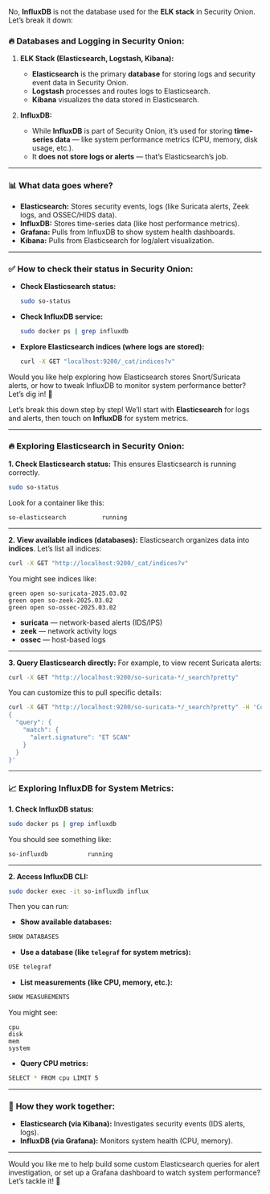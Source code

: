 No, **InfluxDB** is not the database used for the **ELK stack** in Security Onion. Let’s break it down:  

### 🔥 **Databases and Logging in Security Onion:**

1. **ELK Stack (Elasticsearch, Logstash, Kibana):**  
   - **Elasticsearch** is the primary **database** for storing logs and security event data in Security Onion.
   - **Logstash** processes and routes logs to Elasticsearch.
   - **Kibana** visualizes the data stored in Elasticsearch.

2. **InfluxDB:**
   - While **InfluxDB** is part of Security Onion, it’s used for storing **time-series data** — like system performance metrics (CPU, memory, disk usage, etc.).
   - It **does not store logs or alerts** — that’s Elasticsearch’s job.

---

### 📊 **What data goes where?**
- **Elasticsearch:** Stores security events, logs (like Suricata alerts, Zeek logs, and OSSEC/HIDS data).
- **InfluxDB:** Stores time-series data (like host performance metrics).
- **Grafana:** Pulls from InfluxDB to show system health dashboards.
- **Kibana:** Pulls from Elasticsearch for log/alert visualization.

---

### ✅ **How to check their status in Security Onion:**

- **Check Elasticsearch status:**
  ```bash
  sudo so-status
  ```
- **Check InfluxDB service:**
  ```bash
  sudo docker ps | grep influxdb
  ```
- **Explore Elasticsearch indices (where logs are stored):**
  ```bash
  curl -X GET "localhost:9200/_cat/indices?v"
  ```

Would you like help exploring how Elasticsearch stores Snort/Suricata alerts, or how to tweak InfluxDB to monitor system performance better? Let’s dig in! 🚀


Let’s break this down step by step! We’ll start with **Elasticsearch** for logs and alerts, then touch on **InfluxDB** for system metrics.  

---

### 🔥 **Exploring Elasticsearch in Security Onion:**

**1. Check Elasticsearch status:**
This ensures Elasticsearch is running correctly.

```bash
sudo so-status
```

Look for a container like this:

```
so-elasticsearch          running
```

---

**2. View available indices (databases):**
Elasticsearch organizes data into **indices**. Let’s list all indices:

```bash
curl -X GET "http://localhost:9200/_cat/indices?v"
```

You might see indices like:

```
green open so-suricata-2025.03.02
green open so-zeek-2025.03.02
green open so-ossec-2025.03.02
```

- **suricata** — network-based alerts (IDS/IPS)
- **zeek** — network activity logs
- **ossec** — host-based logs

---

**3. Query Elasticsearch directly:**
For example, to view recent Suricata alerts:

```bash
curl -X GET "http://localhost:9200/so-suricata-*/_search?pretty"
```

You can customize this to pull specific details:

```bash
curl -X GET "http://localhost:9200/so-suricata-*/_search?pretty" -H 'Content-Type: application/json' -d'
{
  "query": {
    "match": {
      "alert.signature": "ET SCAN"
    }
  }
}'
```

---

### 📈 **Exploring InfluxDB for System Metrics:**

**1. Check InfluxDB status:**

```bash
sudo docker ps | grep influxdb
```

You should see something like:

```
so-influxdb           running
```

---

**2. Access InfluxDB CLI:**

```bash
sudo docker exec -it so-influxdb influx
```

Then you can run:

- **Show available databases:**

```bash
SHOW DATABASES
```

- **Use a database (like `telegraf` for system metrics):**

```bash
USE telegraf
```

- **List measurements (like CPU, memory, etc.):**

```bash
SHOW MEASUREMENTS
```

You might see:

```
cpu
disk
mem
system
```

- **Query CPU metrics:**

```bash
SELECT * FROM cpu LIMIT 5
```

---

### 🚀 **How they work together:**

- **Elasticsearch (via Kibana):** Investigates security events (IDS alerts, logs).
- **InfluxDB (via Grafana):** Monitors system health (CPU, memory).

---

Would you like me to help build some custom Elasticsearch queries for alert investigation, or set up a Grafana dashboard to watch system performance? Let’s tackle it! 🌟